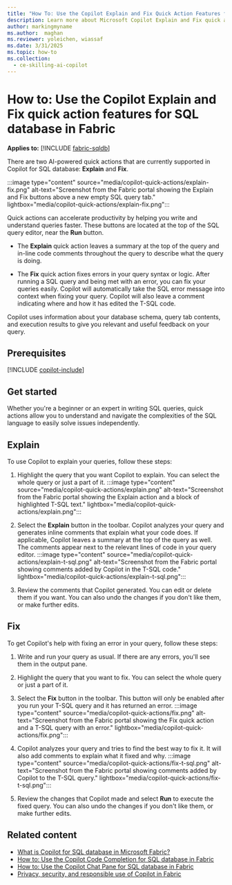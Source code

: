 ```yaml
---
title: "How To: Use the Copilot Explain and Fix Quick Action Features for SQL Database"
description: Learn more about Microsoft Copilot Explain and Fix quick action features for SQL database in Fabric, to ask questions specific about your database.
author: markingmyname
ms.author:  maghan
ms.reviewer: yoleichen, wiassaf
ms.date: 3/31/2025
ms.topic: how-to
ms.collection:
  - ce-skilling-ai-copilot
---
```


# How to: Use the Copilot Explain and Fix quick action features for SQL database in Fabric

**Applies to:** [!INCLUDE [fabric-sqldb](../includes/applies-to-version/fabric-sqldb.md)]

There are two AI-powered quick actions that are currently supported in Copilot for SQL database: **Explain** and **Fix**.

:::image type="content" source="media/copilot-quick-actions/explain-fix.png" alt-text="Screenshot from the Fabric portal showing the Explain and Fix buttons above a new empty SQL query tab." lightbox="media/copilot-quick-actions/explain-fix.png":::

Quick actions can accelerate productivity by helping you write and understand queries faster. These buttons are located at the top of the SQL query editor, near the **Run** button.

- The **Explain** quick action leaves a summary at the top of the query and in-line code comments throughout the query to describe what the query is doing.

- The **Fix** quick action fixes errors in your query syntax or logic. After running a SQL query and being met with an error, you can fix your queries easily. Copilot will automatically take the SQL error message into context when fixing your query. Copilot will also leave a comment indicating where and how it has edited the T-SQL code.  

Copilot uses information about your database schema, query tab contents, and execution results to give you relevant and useful feedback on your query.

## Prerequisites

[!INCLUDE [copilot-include](../../includes/copilot-include.md)]

## Get started

Whether you're a beginner or an expert in writing SQL queries, quick actions allow you to understand and navigate the complexities of the SQL language to easily solve issues independently.

## Explain

To use Copilot to explain your queries, follow these steps:

1. Highlight the query that you want Copilot to explain. You can select the whole query or just a part of it.
   :::image type="content" source="media/copilot-quick-actions/explain.png" alt-text="Screenshot from the Fabric portal showing the Explain action and a block of highlighted T-SQL text." lightbox="media/copilot-quick-actions/explain.png":::

1. Select the **Explain** button in the toolbar. Copilot analyzes your query and generates inline comments that explain what your code does. If applicable, Copilot leaves a summary at the top of the query as well. The comments appear next to the relevant lines of code in your query editor.
   :::image type="content" source="media/copilot-quick-actions/explain-t-sql.png" alt-text="Screenshot from the Fabric portal showing comments added by Copilot in the T-SQL code." lightbox="media/copilot-quick-actions/explain-t-sql.png":::

1. Review the comments that Copilot generated. You can edit or delete them if you want. You can also undo the changes if you don't like them, or make further edits.

## Fix

To get Copilot's help with fixing an error in your query, follow these steps:

1. Write and run your query as usual. If there are any errors, you'll see them in the output pane.

1. Highlight the query that you want to fix. You can select the whole query or just a part of it.

1. Select the **Fix** button in the toolbar. This button will only be enabled after you run your T-SQL query and it has returned an error.
   :::image type="content" source="media/copilot-quick-actions/fix.png" alt-text="Screenshot from the Fabric portal showing the Fix quick action and a T-SQL query with an error." lightbox="media/copilot-quick-actions/fix.png":::

1. Copilot analyzes your query and tries to find the best way to fix it. It will also add comments to explain what it fixed and why.
   :::image type="content" source="media/copilot-quick-actions/fix-t-sql.png" alt-text="Screenshot from the Fabric portal showing comments added by Copilot to the T-SQL query." lightbox="media/copilot-quick-actions/fix-t-sql.png":::

1. Review the changes that Copilot made and select **Run** to execute the fixed query. You can also undo the changes if you don't like them, or make further edits.

## Related content

- [What is Copilot for SQL database in Microsoft Fabric?](copilot.md)
- [How to: Use the Copilot Code Completion for SQL database in Fabric](copilot-code-completion.md)
- [How to: Use the Copilot Chat Pane for SQL database in Fabric](copilot-chat-pane.md)
- [Privacy, security, and responsible use of Copilot in Fabric](../../fundamentals/copilot-privacy-security.md)
